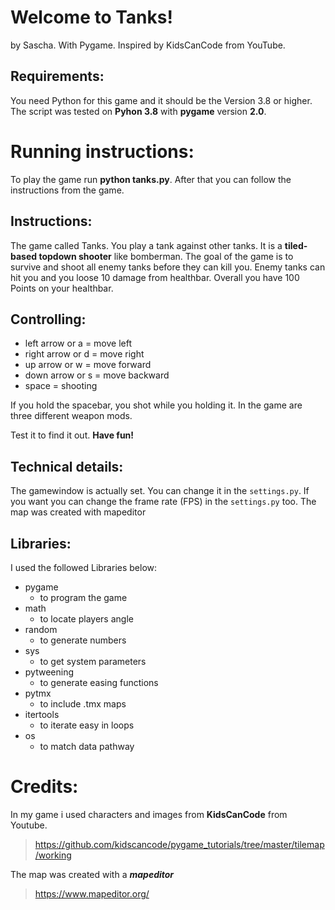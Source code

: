 # Welcome to Tanks!

by Sascha. With Pygame. Inspired by KidsCanCode from YouTube.

## Requirements:

You need Python for this game and it should be the Version 3.8 or higher.
The script was tested on **Pyhon 3.8** with **pygame** version **2.0**.

# Running instructions:

To play the game run **python tanks.py**.
After that you can follow the instructions from the game.

## Instructions:

The game called Tanks. You play a tank against other tanks. It is a **tiled-based topdown shooter** like bomberman.
The goal of the game is to survive and shoot all enemy tanks before they can kill you.
Enemy tanks can hit you and you loose 10 damage from healthbar. Overall you have 100 Points on your healthbar.

## Controlling:

- left arrow or a = move left
- right arrow or d = move right
- up arrow or w = move forward
- down arrow or s = move backward
- space = shooting

If you hold the spacebar, you shot while you holding it.
In the game are three different weapon mods.

Test it to find it out.
**Have fun!**

## Technical details:

The gamewindow is actually set. You can change it in the `settings.py`.
If you want you can change the frame rate (FPS) in the `settings.py` too.
The map was created with mapeditor

## Libraries:

I used the followed Libraries below:

- pygame
  - to program the game
- math
  - to locate players angle
- random
  - to generate numbers
- sys
  - to get system parameters
- pytweening
  - to generate easing functions
- pytmx
  - to include .tmx maps
- itertools
  - to iterate easy in loops
- os
  - to match data pathway

# Credits:

In my game i used characters and images from **KidsCanCode** from Youtube.
> https://github.com/kidscancode/pygame_tutorials/tree/master/tilemap/working

The map was created with a ***mapeditor***
> https://www.mapeditor.org/



